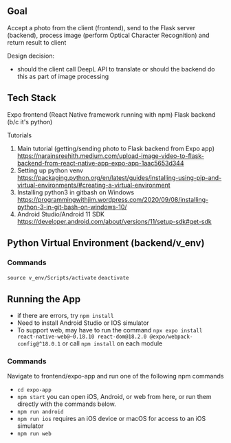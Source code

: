 ## Goal
Accept a photo from the client (frontend), send to the Flask server (backend),
process image (perform Optical Character Recognition) and return result to client

Design decision:
- should the client call DeepL API to translate or should the backend do this as part
of image processing

## Tech Stack
Expo frontend (React Native framework running with npm)
Flask backend (b/c it's python)

Tutorials
1. Main tutorial (getting/sending photo to Flask backend from Expo app)
https://narainsreehith.medium.com/upload-image-video-to-flask-backend-from-react-native-app-expo-app-1aac5653d344
2. Setting up python venv
https://packaging.python.org/en/latest/guides/installing-using-pip-and-virtual-environments/#creating-a-virtual-environment
3. Installing python3 in gitbash on Windows
https://programmingwithjim.wordpress.com/2020/09/08/installing-python-3-in-git-bash-on-windows-10/
4. Android Studio/Android 11 SDK
https://developer.android.com/about/versions/11/setup-sdk#get-sdk

## Python Virtual Environment (backend/v_env)
### Commands
`source v_env/Scripts/activate`
`deactivate`

## Running the App
- if there are errors, try `npm install`
- Need to install Android Studio or IOS simulator
- To support web, may have to run the command `npx expo install react-native-web@~0.18.10 react-dom@18.2.0 @expo/webpack-config@^18.0.1` or call `npm install` on each module
### Commands
Navigate to frontend/expo-app and run one of the following npm commands
- `cd expo-app`
- `npm start` you can open iOS, Android, or web from here, or run them directly with the commands below.
- `npm run android`
- `npm run ios` requires an iOS device or macOS for access to an iOS simulator
- `npm run web`

